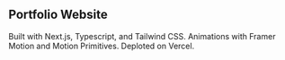## Portfolio Website

Built with Next.js, Typescript, and Tailwind CSS. Animations with Framer Motion and Motion Primitives. Deploted on Vercel. 

